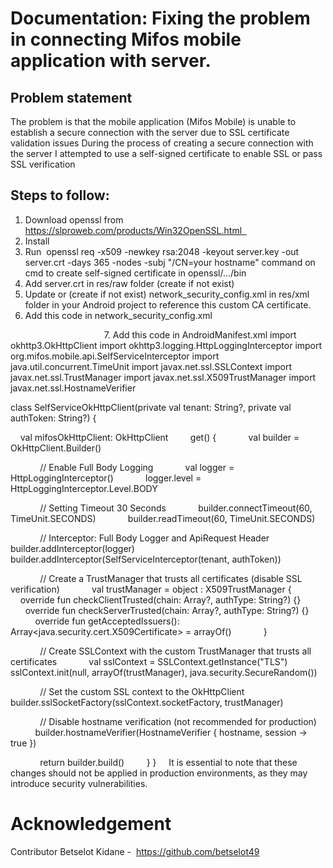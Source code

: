 # Documentation: Fixing the problem in connecting Mifos mobile application with server.

## Problem statement
The problem is that the mobile application (Mifos Mobile) is unable to establish a secure connection with the server due to SSL certificate validation issues
During the process of creating a secure connection with the server I attempted to use a self-signed certificate to enable SSL or pass SSL verification
## Steps to follow:
1. Download openssl from https://slproweb.com/products/Win32OpenSSL.html  
2. Install
3. Run  openssl req -x509 -newkey rsa:2048 -keyout server.key -out server.crt -days 365 -nodes -subj "/CN=your hostname" command on cmd to create self-signed certificate in openssl/…/bin
4. Add server.crt in res/raw folder (create if not exist)
5. Update or (create if not exist) network_security_config.xml in res/xml folder in your Android project to reference this custom CA certificate.
6. Add this code in network_security_config.xml
 
<?xml version="1.0" encoding="utf-8"?>
<network-security-config>
    <base-config>
        <trust-anchors>
            <certificates src="@raw/server"/>
        </trust-anchors>
    </base-config>
</network-security-config>
 
7. Add this code in AndroidManifest.xml
<application android:networkSecurityConfig="@xml/network_security_config"
Problems with this approach: SSL certificate verification and hostname verification issues while connecting to the server
The issues were mainly due to the use of self-signed certificates or custom SSL configurations in the server environment, which were not recognized by the default SSL verification mechanism of OkHttp (the networking library used by Mifos Mobile).
Hostname Verification: The self-signed certificate did not include the server's hostname as the Common Name (CN) or in the Subject Alternative Names (SANs). Since the certificate did not match the hostname used to access the server, the hostname verification failed during the SSL handshake.
 
Certificate Trust: Since the self-signed certificate was not issued by a trusted Certificate Authority (CA), the Android system did not recognize it as a trusted certificate. As a result, the certificate verification step during the SSL handshake failed.
 
Solution: Disabling SSL Verification and Hostname Verification in Mifos Mobile
To resolve the SSL verification and hostname verification issues, the following modifications were made to the Mifos Mobile codebase:
 
1. **Modified SelfServiceOkHttpClient**
   - The SelfServiceOkHttpClient class, responsible for providing the OkHttp client instance used for network requests, was updated to include custom SSL configuration.
 
2. **TrustManager**
   - A custom X509TrustManager was implemented to disable SSL verification. The custom TrustManager accepts all server certificates without verification, effectively trusting all certificates.
 
3. **SSL Context**
   - A custom SSLContext was created using the custom TrustManager. The SSLContext is responsible for managing the SSL configuration used by OkHttp for secure connections.
 
4. **Hostname Verifier**
   - To disable host-name verification, a custom  Hostname Verifier was implemented. The custom Hostname Verifier always returns `true`, allowing any host-name to be considered valid during SSL handshakes.
 
# Implementation Steps
The following are the step-by-step changes made to the code base to implement the solution:
 
1. SelfServiceOkHttpClient.kt
   - Modified the SelfServiceOkHttpClient class to include the custom SSL configuration and disable host-name verification.
 
kotlin

import okhttp3.OkHttpClient
import okhttp3.logging.HttpLoggingInterceptor
import org.mifos.mobile.api.SelfServiceInterceptor
import java.util.concurrent.TimeUnit
import javax.net.ssl.SSLContext
import javax.net.ssl.TrustManager
import javax.net.ssl.X509TrustManager
import javax.net.ssl.HostnameVerifier

class SelfServiceOkHttpClient(private val tenant: String?, private val authToken: String?) {

    val mifosOkHttpClient: OkHttpClient
        get() {
            val builder = OkHttpClient.Builder()

            // Enable Full Body Logging
            val logger = HttpLoggingInterceptor()
            logger.level = HttpLoggingInterceptor.Level.BODY

            // Setting Timeout 30 Seconds
            builder.connectTimeout(60, TimeUnit.SECONDS)
            builder.readTimeout(60, TimeUnit.SECONDS)

            // Interceptor: Full Body Logger and ApiRequest Header
            builder.addInterceptor(logger)
            builder.addInterceptor(SelfServiceInterceptor(tenant, authToken))

            // Create a TrustManager that trusts all certificates (disable SSL verification)
            val trustManager = object : X509TrustManager {
                override fun checkClientTrusted(chain: Array<out java.security.cert.X509Certificate>?, authType: String?) {}
                override fun checkServerTrusted(chain: Array<out java.security.cert.X509Certificate>?, authType: String?) {}
                override fun getAcceptedIssuers(): Array<java.security.cert.X509Certificate> = arrayOf()
            }

            // Create SSLContext with the custom TrustManager that trusts all certificates
            val sslContext = SSLContext.getInstance("TLS")
            sslContext.init(null, arrayOf<TrustManager>(trustManager), java.security.SecureRandom())

            // Set the custom SSL context to the OkHttpClient
            builder.sslSocketFactory(sslContext.socketFactory, trustManager)

            // Disable hostname verification (not recommended for production)
            builder.hostnameVerifier(HostnameVerifier { hostname, session -> true })

            return builder.build()
        }
}
 
 
It is essential to note that these changes should not be applied in production environments, as they may introduce security vulnerabilities.
 

# Acknowledgement
Contributor
Betselot Kidane -  https://github.com/betselot49
 

